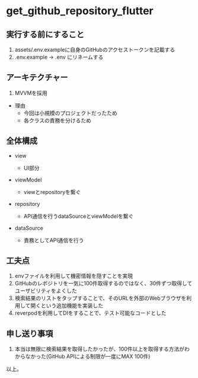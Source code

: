 # get_github_repository_flutter
## 実行する前にすること

1. assets/.env.exampleに自身のGitHubのアクセストークンを記載する
1. .env.example -> .env にリネームする

## アーキテクチャー

1. MVVMを採用

- 理由
    - 今回は小規模のプロジェクトだったため
    - 各クラスの責務を分けるため

## 全体構成
- view
    - UI部分

- viewModel
    - viewとrepositoryを繋ぐ

- repository
    - API通信を行うdataSourceとviewModelを繋ぐ

- dataSource
    - 責務としてAPI通信を行う


## 工夫点

1. envファイルを利用して機密情報を隠すことを実現
1. GitHubのレポジトリを一気に100件取得するのではなく、30件ずつ取得してユーザビリティをよくした
1. 検索結果のリストをタップすることで、そのURLを外部のWebブラウザを利用して開くという追加機能を実装した
1. reverpodを利用してDIをすることで、テスト可能なコードとした

## 申し送り事項

1. 本当は無限に検索結果を取得したかったが、100件以上を取得する方法がわからなかった(GitHub APIによる制限が一度にMAX 100件)

以上。
